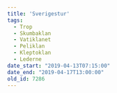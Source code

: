 ```yaml
---
title: 'Sverigestur'
tags:
  - Trop
  - Skumbaklan
  - Vatiklanet
  - Peliklan
  - Kleptoklan
  - Lederne
date_start: "2019-04-13T07:15:00"
date_end: "2019-04-17T13:00:00"
old_id: 7286
---
```

